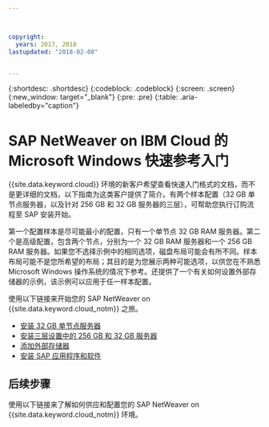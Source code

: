 ```yaml
---



copyright:
  years: 2017, 2018
lastupdated: "2018-02-08"


---
```


{:shortdesc: .shortdesc}
{:codeblock: .codeblock}
{:screen: .screen}
{:new_window: target="_blank"}
{:pre: .pre}
{:table: .aria-labeledby="caption"}

# SAP NetWeaver on IBM Cloud 的 Microsoft Windows 快速参考入门

{{site.data.keyword.cloud}} 环境的新客户希望查看快速入门格式的文档，而不是更详细的文档，以下指南为这类客户提供了简介。有两个样本配置（32 GB 单节点服务器，以及针对 256 GB 和 32 GB 服务器的三层），可帮助您执行订购流程至 SAP 安装开始。

第一个配置样本是尽可能最小的配置，只有一个单节点 32 GB RAM 服务器。第二个是高级配置，包含两个节点，分别为一个 32 GB RAM 服务器和一个 256 GB RAM 服务器。如果您不选择示例中的相同选项，磁盘布局可能会有所不同。样本布局可能不是您所希望的布局；其目的是为您展示两种可能选项，以供您在不熟悉 Microsoft Windows 操作系统的情况下参考。还提供了一个有关如何设置外部存储器的示例，该示例可以应用于任一样本配置。

使用以下链接来开始您的 SAP NetWeaver on {{site.data.keyword.cloud_notm}} 之旅。

  * [安装 32 GB 单节点服务器](/docs/infrastructure/sap-netweaver-ms-qrg/ms-installing-32-GB-server-single-node.html)
  * [安装三层设置中的 256 GB 和 32 GB 服务器](/docs/infrastructure/sap-netweaver-ms-qrg/ms-installing-256-GB-32-GB-server-three-tier-setup.html)
  * [添加外部存储器](/docs/infrastructure/sap-netweaver-ms-qrg/ms-provisioning-external-storage-to-your-server.html)
  * [安装 SAP 应用程序和软件](/docs/infrastructure/sap-netweaver-ms-qrg/ms-installing-your-SAP-landscape.html)
  
## 后续步骤

使用以下链接来了解如何供应和配置您的 SAP NetWeaver on {{site.data.keyword.cloud_notm}} 环境。

